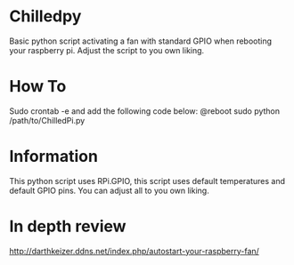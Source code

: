 # Chilledpy
Basic python script activating a fan with standard GPIO when rebooting your raspberry pi. Adjust the script to you own liking.

# How To
Sudo crontab -e and add the following code below:
@reboot sudo python /path/to/ChilledPi.py

# Information
This python script uses RPi.GPIO, this script uses default temperatures and default GPIO pins. You can adjust all to you own liking.

# In depth review
http://darthkeizer.ddns.net/index.php/autostart-your-raspberry-fan/
